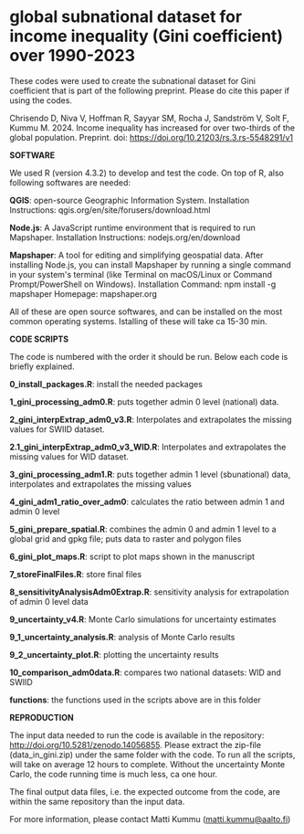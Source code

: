 # global subnational dataset for income inequality (Gini coefficient) over 1990-2023

These codes were used to create the subnational dataset for Gini coefficient that is part of the following preprint. Please do cite this paper if using the codes. 

Chrisendo D, Niva V, Hoffman R, Sayyar SM, Rocha J, Sandström V, Solt F, Kummu M. 2024. Income inequality has increased for over two-thirds of the global population. Preprint. doi: https://doi.org/10.21203/rs.3.rs-5548291/v1


**SOFTWARE**

We used R (version 4.3.2) to develop and test the code. On top of R, also following softwares are needed:

**QGIS**: open-source Geographic Information System.
Installation Instructions: qgis.org/en/site/forusers/download.html 

**Node.js**: A JavaScript runtime environment that is required to run Mapshaper.
Installation Instructions: nodejs.org/en/download

**Mapshaper**: A tool for editing and simplifying geospatial data. After installing Node.js, you can install Mapshaper by running a single command in your system's terminal (like Terminal on macOS/Linux or Command Prompt/PowerShell on Windows).
Installation Command: npm install -g mapshaper
Homepage: mapshaper.org

All of these are open source softwares, and can be installed on the most common operating systems. Istalling of these will take ca 15-30 min. 


**CODE SCRIPTS**

The code is numbered with the order it should be run. Below each code is briefly explained. 

**0_install_packages.R**: install the needed packages

**1_gini_processing_adm0.R**: puts together admin 0 level (national) data. 

**2_gini_interpExtrap_adm0_v3.R**: Interpolates and extrapolates the missing values for SWIID dataset.

**2.1_gini_interpExtrap_adm0_v3_WID.R**: Interpolates and extrapolates the missing values for WID dataset.

**3_gini_processing_adm1.R**: puts together admin 1 level (sbunational) data, interpolates and extrapolates the missing values

**4_gini_adm1_ratio_over_adm0**: calculates the ratio between admin 1 and admin 0 level

**5_gini_prepare_spatial.R**:  combines the admin 0 and admin 1 level to a global grid and gpkg file; puts data to raster and polygon files

**6_gini_plot_maps.R**: script to plot maps shown in the manuscript

**7_storeFinalFiles.R**: store final files

**8_sensitivityAnalysisAdm0Extrap.R**: sensitivity analysis for extrapolation of admin 0 level data

**9_uncertainty_v4.R**: Monte Carlo simulations for uncertainty estimates 

**9_1_uncertainty_analysis.R**: analysis of Monte Carlo results

**9_2_uncertainty_plot.R**: plotting the uncertainty results

**10_comparison_adm0data.R**: compares two national datasets: WID and SWIID


**functions**: the functions used in the scripts above are in this folder


**REPRODUCTION**

The input data needed to run the code is available in the repository: http://doi.org/10.5281/zenodo.14056855. Please extract the zip-file (data_in_gini.zip) under the same folder with the code. To run all the scripts, will take on average 12 hours to complete. Without the uncertainty Monte Carlo, the code running time is much less, ca one hour. 

The final output data files, i.e. the expected outcome from the code, are within the same repository than the input data. 


For more information, please contact Matti Kummu (matti.kummu@aalto.fi)